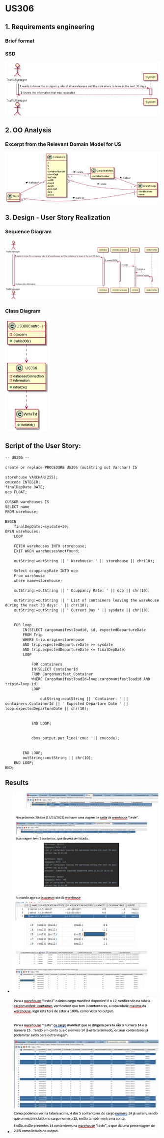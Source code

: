 # US306


## 1. Requirements engineering

### Brief format


### SSD

![SSD_US306.png](US306_SSD.png)


## 2. OO Analysis


### Excerpt from the Relevant Domain Model for US

![DM_US306.png](US306_DM.png)


## 3. Design - User Story Realization


### Sequence Diagram

![SD_US306.png](US306_SD.png)

### Class Diagram

![CD_US306.png](US306_CD.png)

## Script of the User Story:

    -- US306 --

    create or replace PROCEDURE US306 (outString out Varchar) IS

    storehouse VARCHAR(255);
    cmucode INTEGER;
    finalDepDate DATE;
    ocp FLOAT;

    CURSOR warehouses IS
    SELECT name
    FROM warehouse;

    BEGIN
        finalDepDate:=sysdate+30;
    OPEN warehouses;
        LOOP

        FETCH warehouses INTO storehouse;
        EXIT WHEN warehouses%notfound;

        outString:=outString || ' Warehouse: ' || storehouse || chr(10);

        Select ocuppancyRate INTO ocp
        From warehouse
        where name=storehouse;

        outString:=outString || ' Ocuppancy Rate: ' || ocp || chr(10);

        outString:=outString || ' List of containers leaving the warehouse during the next 30 days: ' || chr(10);
        outString:=outString || ' Current Day ' || sysdate || chr(10);


        FOR loop
            IN(SELECT cargomanifestloadid, id, expectedDepartureDate 
            FROM Trip
            WHERE trip.origin=storehouse
            AND trip.expectedDepartureDate >= sysdate
            AND trip.expectedDepartureDate <= finalDepDate)
            LOOP

                FOR containers
                IN(SELECT ContainerId
                FROM CargoManifest_Container
                WHERE CargoManifestloadId=loop.cargomanifestloadid AND tripid=loop.id)
                LOOP

                    outString:=outString || 'Container: ' || containers.ContainerId || ' Expected Departure Date ' || loop.expectedDepartureDate || chr(10);


                END LOOP;


                dbms_output.put_line('cmu: '|| cmucode);


            END LOOP;
            outString:=outString || chr(10);
        END LOOP;
    END;


## Results

* ![US306_DecisionMaking1.png](US306_DecisionMaking1.png)
  
* ![US306_DecisionMaking2.png](US306_DecisionMaking2.png) 
